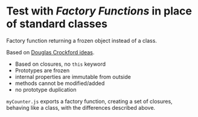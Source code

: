 # Test with *Factory Functions* in place of standard classes

Factory function returning a frozen object instead of a class.

Based on [Douglas Crockford ideas](https://www.youtube.com/watch?v=bo36MrBfTk4).

* Based on closures, no `this` keyword
* Prototypes are frozen
* internal properties are immutable from outside
* methods cannot be modified/added
* no prototype duplication

`myCounter.js` exports a factory function, creating a set of closures, behaving like a class, with the differences described above.
